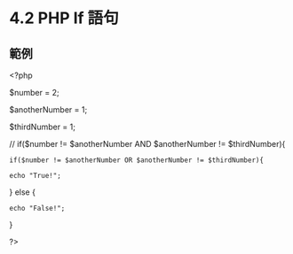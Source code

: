 # 4.2 PHP If 語句

## 範例

&lt;?php

$number = 2;

$anotherNumber = 1;

$thirdNumber = 1;

// if\($number != $anotherNumber AND $anotherNumber != $thirdNumber\){

```text
if($number != $anotherNumber OR $anotherNumber != $thirdNumber){

echo "True!";
```

} else {

```text
echo "False!";
```

}

?&gt;

